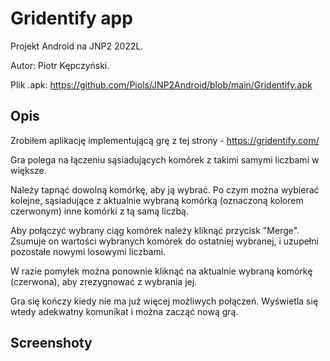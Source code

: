 # Gridentify app
Projekt Android na JNP2 2022L.

Autor: Piotr Kępczyński.

Plik .apk: https://github.com/Piols/JNP2Android/blob/main/Gridentify.apk

## Opis

Zrobiłem aplikację implementującą grę z tej strony - https://gridentify.com/

Gra polega na łączeniu sąsiadujących komórek z takimi samymi liczbami w większe.

Należy tapnąć dowolną komórkę, aby ją wybrać. Po czym można wybierać kolejne, sąsiadujące z aktualnie wybraną komórką (oznaczoną kolorem czerwonym) inne komórki z tą samą liczbą. 

Aby połączyć wybrany ciąg komórek należy kliknąć przycisk "Merge". Zsumuje on wartości wybranych komórek do ostatniej wybranej, i uzupełni pozostałe nowymi losowymi liczbami.

W razie pomyłek można ponownie kliknąć na aktualnie wybraną komórkę (czerwona), aby zrezygnować z wybrania jej.

Gra się kończy kiedy nie ma już więcej możliwych połączeń. Wyświetla się wtedy adekwatny komunikat i można zacząć nową grą.

## Screenshoty

